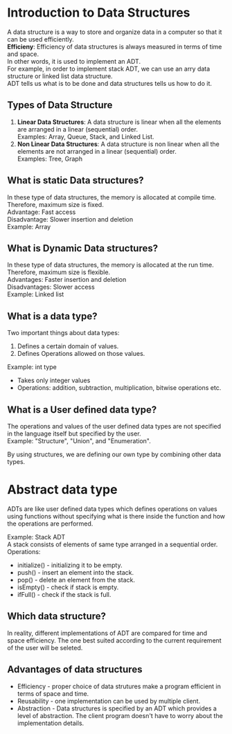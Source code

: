 # Introduction to Data Structures
A data structure is a way to store and organize data in a computer so that it can be used efficiently.<br>
**Efficieny**: Efficiency of data structures is always measured in terms of time and space.<br>
In other words, it is used to implement an ADT.<br>
For example, in order to implement stack ADT, we can use an arry data structure or linked list data structure.<br>
ADT tells us what is to be done and data structures tells us how to do it.

## Types of Data Structure
1. **Linear Data Structures**: A data structure is linear when all the elements are arranged in a linear (sequential) order.<br>
Examples: Array, Queue, Stack, and Linked List.
2. **Non Linear Data Structures**: A data structure is non linear when all the elements are not arranged in a linear (sequential) order.<br>
Examples: Tree, Graph

## What is static Data structures?
In these type of data structures, the memory is allocated at compile time. Therefore, maximum size is fixed.<br>
Advantage: Fast access<br>
Disadvantage: Slower insertion and deletion<br>
Example: Array

## What is Dynamic Data structures?
In these type of data structures, the memory is allocated at the run time. Therefore, maximum size is flexible.<br>
Advantages: Faster insertion and deletion<br>
Disadvantages: Slower access<br>
Example: Linked list

## What is a data type?
Two important things about data types:
1. Defines a certain domain of values.
2. Defines Operations allowed on those values.

Example:
int type
* Takes only integer values
* Operations: addition, subtraction, multiplication, bitwise operations etc.

## What is a User defined data type?
The operations and values of the user defined data types are not specified in the language itself but specified by the user.<br>
Example: "Structure", "Union", and "Enumeration".

By using structures, we are defining our own type by combining other data types.

# Abstract data type
ADTs are like user defined data types which defines operations on values using functions without specifying what is there inside the function and how the operations are performed.

Example: Stack ADT<br>
A stack consists of elements of same type arranged in a sequential order.
Operations:
* initialize() - initializing it to be empty.
* push() - insert an element into the stack.
* pop() - delete an element from the stack.
* isEmpty() - check if stack is empty.
* ifFull() - check if the stack is full.

## Which data structure?
In reality, different implementations of ADT are compared for time and space efficiency. The one best suited according to the current requirement of the user will be seleted.

## Advantages of data structures
* Efficiency - proper choice of data strutures make a program efficient in terms of space and time.
* Reusability - one implementation can be used by multiple client.
* Abstraction - Data structures is specified by an ADT which provides a level of abstraction. The client program doesn't have to worry about the implementation details.
